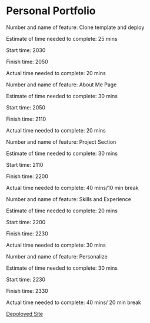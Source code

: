 # Personal Portfolio

Number and name of feature: Clone template and deploy

Estimate of time needed to complete: 25 mins

Start time: 2030

Finish time: 2050

Actual time needed to complete: 20 mins

Number and name of feature: About Me Page

Estimate of time needed to complete: 30 mins

Start time: 2050

Finish time: 2110

Actual time needed to complete: 20 mins

Number and name of feature: Project Section

Estimate of time needed to complete: 30 mins

Start time: 2110

Finish time: 2200

Actual time needed to complete: 40 mins/10 min break

Number and name of feature: Skills and Experience

Estimate of time needed to complete: 20 mins

Start time: 2200

Finish time: 2230

Actual time needed to complete: 30 mins

Number and name of feature: Personalize

Estimate of time needed to complete: 30 mins

Start time: 2230

Finish time: 2330

Actual time needed to complete: 40 mins/ 20 min break

[Depoloyed Site](https://rocio-portfolio.netlify.app/)
